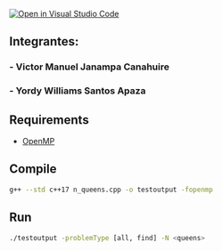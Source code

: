 [![Open in Visual Studio Code](https://classroom.github.com/assets/open-in-vscode-f059dc9a6f8d3a56e377f745f24479a46679e63a5d9fe6f495e02850cd0d8118.svg)](https://classroom.github.com/online_ide?assignment_repo_id=6148420&assignment_repo_type=AssignmentRepo)

## Integrantes:
### - Victor Manuel Janampa Canahuire
### - Yordy Williams Santos Apaza

## Requirements
- [OpenMP](https://www.openmp.org/)

## Compile
```sh
g++ --std c++17 n_queens.cpp -o testoutput -fopenmp
```

## Run
```sh
./testoutput -problemType [all, find] -N <queens>
```
